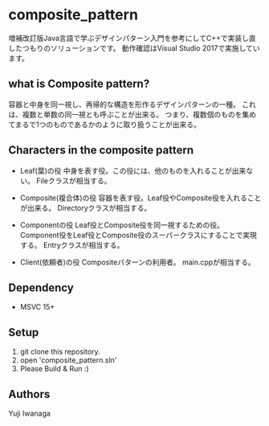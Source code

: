 # composite_pattern
増補改訂版Java言語で学ぶデザインパターン入門を参考にしてC++で実装し直したつもりのソリューションです。
動作確認はVisual Studio 2017で実施しています。

## what is Composite pattern?
容器と中身を同一視し、再帰的な構造を形作るデザインパターンの一種。
これは、複数と単数の同一視とも呼ぶことが出来る。
つまり、複数個のものを集めてまるで1つのものであるかのように取り扱うことが出来る。

## Characters in the composite pattern
- Leaf(葉)の役
  中身を表す役。この役には、他のものを入れることが出来ない。
  Fileクラスが相当する。

- Composite(複合体)の役
  容器を表す役。Leaf役やComposite役を入れることが出来る。
  Directoryクラスが相当する。

- Componentの役
  Leaf役とComposite役を同一視するための役。Component役をLeaf役とComposite役のスーパークラスにすることで実現する。
  Entryクラスが相当する。

- Client(依頼者)の役
  Compositeパターンの利用者。
  main.cppが相当する。

## Dependency
- MSVC 15+

## Setup
1. git clone this repository.
2. open 'composite_pattern.sln'
3. Please Build & Run :)

## Authors
Yuji Iwanaga

